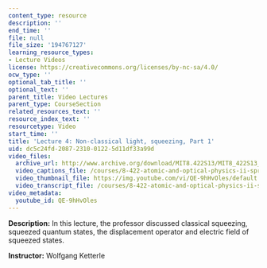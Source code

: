 ```yaml
---
content_type: resource
description: ''
end_time: ''
file: null
file_size: '194767127'
learning_resource_types:
- Lecture Videos
license: https://creativecommons.org/licenses/by-nc-sa/4.0/
ocw_type: ''
optional_tab_title: ''
optional_text: ''
parent_title: Video Lectures
parent_type: CourseSection
related_resources_text: ''
resource_index_text: ''
resourcetype: Video
start_time: ''
title: 'Lecture 4: Non-classical light, squeezing, Part 1'
uid: dc5c24fd-2087-2310-0122-5d11df33a99d
video_files:
  archive_url: http://www.archive.org/download/MIT8.422S13/MIT8_422S13_lec04-1_300k.mp4
  video_captions_file: /courses/8-422-atomic-and-optical-physics-ii-spring-2013/63a5c13bb4a758018923b5af8fdfa2b5_QE-9hHvOles.vtt
  video_thumbnail_file: https://img.youtube.com/vi/QE-9hHvOles/default.jpg
  video_transcript_file: /courses/8-422-atomic-and-optical-physics-ii-spring-2013/e802971542bb1528663cb42667e77405_QE-9hHvOles.pdf
video_metadata:
  youtube_id: QE-9hHvOles
---
```


**Description:** In this lecture, the professor discussed classical squeezing, squeezed quantum states, the displacement operator and electric field of squeezed states.

**Instructor:** Wolfgang Ketterle

